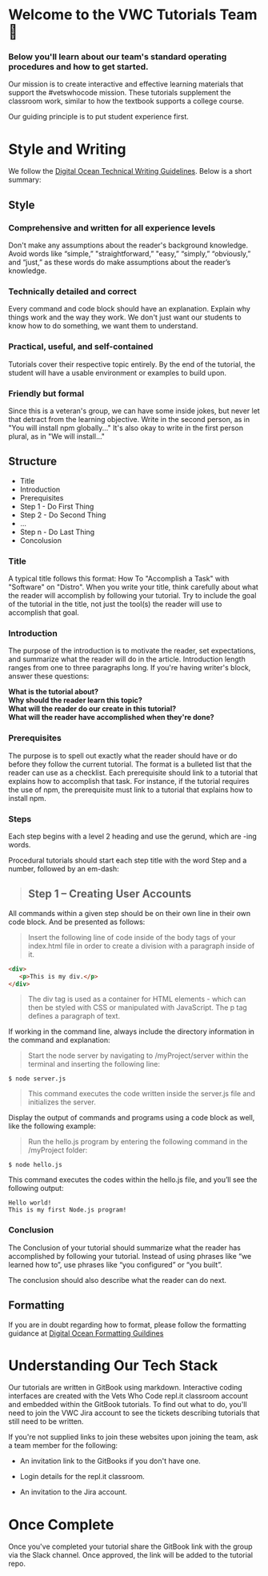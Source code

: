 # Welcome to the VWC Tutorials Team 👋

### Below you'll learn about our team's standard operating procedures and how to get started.

Our mission is to create interactive and effective learning materials that support the #vetswhocode mission. These tutorials supplement the classroom work, similar to how the textbook supports a college course.

Our guiding principle is to put student experience first.



# Style and Writing

We follow the [Digital Ocean Technical Writing Guidelines](https://www.digitalocean.com/community/tutorials/digitalocean-s-technical-writing-guidelines). Below is a short summary:

## Style

### Comprehensive and written for all experience levels

Don't make any assumptions about the reader's background knowledge. Avoid words like “simple,” "straightforward,” "easy,” “simply,” “obviously,” and “just,” as these words do make assumptions about the reader’s knowledge.

### Technically detailed and correct

Every command and code block should have an explanation. Explain why things work and the way they work. We don't just want our students to know how to do something, we want them to understand.


### Practical, useful, and self-contained

Tutorials cover their respective topic entirely. By the end of the tutorial, the student will have a usable environment or examples to build upon.


### Friendly but formal

Since this is a veteran's group, we can have some inside jokes, but never let that detract from the learning objective. Write in the second person, as in "You will install npm globally..." It's also okay to write in the first person plural, as in "We will install..."


## Structure

- Title
- Introduction
- Prerequisites
- Step 1 - Do First Thing
- Step 2 - Do Second Thing
- ...
- Step n - Do Last Thing
- Concolusion


### Title

A typical title follows this format: How To "Accomplish a Task" with "Software" on "Distro". When you write your title, think carefully about what the reader will accomplish by following your tutorial. Try to include the goal of the tutorial in the title, not just the tool(s) the reader will use to accomplish that goal.

### Introduction

The purpose of the introduction is to motivate the reader, set expectations, and summarize what the reader will do in the article. Introduction length ranges from one to three paragraphs long. If you're having writer's block, answer these questions:

__What is the tutorial about?__
</br>
__Why should the reader learn this topic?__
</br>
__What will the reader do our create in this tutorial?__
</br>
__What will the reader have accomplished when they're done?__

### Prerequisites

The purpose is to spell out exactly what the reader should have or do before they follow the current tutorial. The format is a bulleted list that the reader can use as a checklist. Each prerequisite should link to a tutorial that explains how to accomplish that task. For instance, if the tutorial requires the use of npm, the prerequisite must link to a tutorial that explains how to install npm.

### Steps

Each step begins with a level 2 heading and use the gerund, which are -ing words.

Procedural tutorials should start each step title with the word Step and a number, followed by an em-dash:

> ## Step 1 – Creating User Accounts


 
All commands within a given step should be on their own line in their own code block. And be presented as follows:

> Insert the following line of code inside of the body tags of your index.html file in order to create a division with a paragraph inside of it.

```html
<div>
   <p>This is my div.</p>
</div>
```

> The div tag is used as a container for HTML elements - which can then be styled with CSS or manipulated with JavaScript. The p tag defines a paragraph of text.

If working in the command line, always include the directory information in the command and explanation:

> Start the node server by navigating to /myProject/server within the terminal and inserting the following line:

```
$ node server.js
```

> This command executes the code written inside the server.js file and initializes the server.

Display the output of commands and programs using a code block as well, like the following example:

> Run the hello.js program by entering the following command in the /myProject folder:

```
$ node hello.js
```

This command executes the codes within the hello.js file, and you’ll see the following output:

```
Hello world!
This is my first Node.js program!
```

### Conclusion
The Conclusion of your tutorial should summarize what the reader has accomplished by following your tutorial. Instead of using phrases like “we learned how to”, use phrases like “you configured” or “you built”.

The conclusion should also describe what the reader can do next.


## Formatting

If you are in doubt regarding how to format, please follow the formatting guidance at [Digital Ocean Formatting Guildines](https://www.digitalocean.com/community/tutorials/digitalocean-s-technical-writing-guidelines#formatting)


# Understanding Our Tech Stack

Our tutorials are written in GitBook using markdown. Interactive coding interfaces are created with the Vets Who Code repl.it classroom account and embedded within the GitBook tutorials. To find out what to do, you'll need to join the VWC Jira account to see the tickets describing tutorials that still need to be written.

If you're not supplied links to join these websites upon joining the team, ask a team member for the following:

- An invitation link to the GitBooks if you don't have one.

- Login details for the repl.it classroom.

- An invitation to the Jira account.

# Once Complete

Once you've completed your tutorial share the GitBook link with the group via the Slack channel. Once approved, the link will be added to the tutorial repo.
